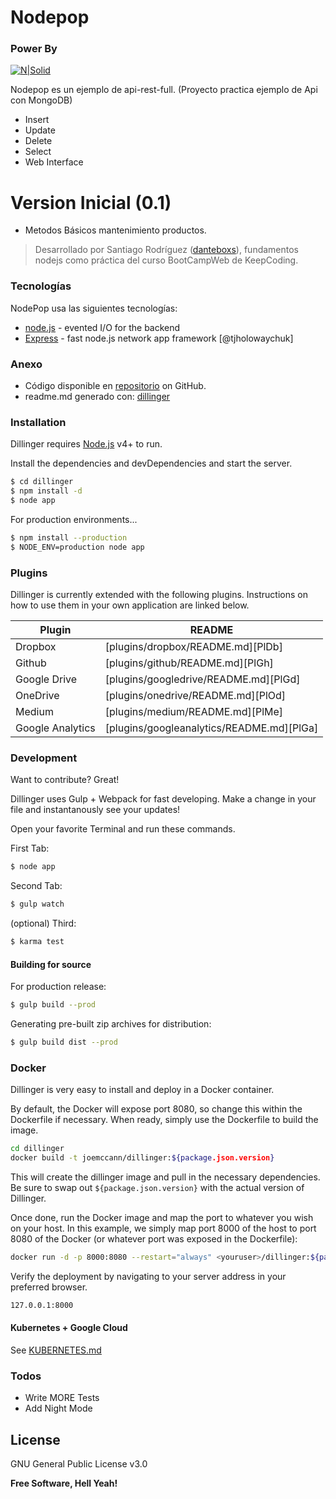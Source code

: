 # Nodepop
### Power By
[![N|Solid](https://divioag2017-live-e9fe0b8244c24280878375-8ae4759.divio-media.net/filer_public_thumbnails/filer_public/c6/bf/c6bf8cc8-22cc-44ff-a142-bb1201a27617/nodejs-logo-small.png__800x450_q90_crop_subsampling-2.png)](https://nodejs.org/es/)

Nodepop es un ejemplo de api-rest-full. (Proyecto practica ejemplo de Api con MongoDB)

  - Insert
  - Update
  - Delete
  - Select
  - Web Interface

# Version Inicial (0.1)

  - Metodos Básicos mantenimiento productos.
 
> Desarrollado por Santiago Rodríguez ([danteboxs]), fundamentos 
> nodejs como práctica del curso BootCampWeb de KeepCoding.
### Tecnologías

NodePop usa las siguientes tecnologías:

* [node.js] - evented I/O for the backend
* [Express] - fast node.js network app framework [@tjholowaychuk]

### Anexo
* Código disponible en [repositorio][nodepop] on GitHub.
* readme.md generado con: [dillinger]

### Installation

Dillinger requires [Node.js](https://nodejs.org/) v4+ to run.

Install the dependencies and devDependencies and start the server.

```sh
$ cd dillinger
$ npm install -d
$ node app
```

For production environments...

```sh
$ npm install --production
$ NODE_ENV=production node app
```

### Plugins

Dillinger is currently extended with the following plugins. Instructions on how to use them in your own application are linked below.

| Plugin | README |
| ------ | ------ |
| Dropbox | [plugins/dropbox/README.md][PlDb] |
| Github | [plugins/github/README.md][PlGh] |
| Google Drive | [plugins/googledrive/README.md][PlGd] |
| OneDrive | [plugins/onedrive/README.md][PlOd] |
| Medium | [plugins/medium/README.md][PlMe] |
| Google Analytics | [plugins/googleanalytics/README.md][PlGa] |


### Development

Want to contribute? Great!

Dillinger uses Gulp + Webpack for fast developing.
Make a change in your file and instantanously see your updates!

Open your favorite Terminal and run these commands.

First Tab:
```sh
$ node app
```

Second Tab:
```sh
$ gulp watch
```

(optional) Third:
```sh
$ karma test
```
#### Building for source
For production release:
```sh
$ gulp build --prod
```
Generating pre-built zip archives for distribution:
```sh
$ gulp build dist --prod
```
### Docker
Dillinger is very easy to install and deploy in a Docker container.

By default, the Docker will expose port 8080, so change this within the Dockerfile if necessary. When ready, simply use the Dockerfile to build the image.

```sh
cd dillinger
docker build -t joemccann/dillinger:${package.json.version}
```
This will create the dillinger image and pull in the necessary dependencies. Be sure to swap out `${package.json.version}` with the actual version of Dillinger.

Once done, run the Docker image and map the port to whatever you wish on your host. In this example, we simply map port 8000 of the host to port 8080 of the Docker (or whatever port was exposed in the Dockerfile):

```sh
docker run -d -p 8000:8080 --restart="always" <youruser>/dillinger:${package.json.version}
```

Verify the deployment by navigating to your server address in your preferred browser.

```sh
127.0.0.1:8000
```

#### Kubernetes + Google Cloud

See [KUBERNETES.md](https://github.com/joemccann/dillinger/blob/master/KUBERNETES.md)


### Todos

 - Write MORE Tests
 - Add Night Mode

License
----

GNU General Public License v3.0


**Free Software, Hell Yeah!**

[//]: # (These are reference links used in the body of this note and get stripped out when the markdown processor does its job. There is no need to format nicely because it shouldn't be seen. Thanks SO - http://stackoverflow.com/questions/4823468/store-comments-in-markdown-syntax)


   [danteboxs]: <https://github.com/Danteboxs/>
   [nodepop]: <https://github.com/Danteboxs/PracticaWEBAPI>
   [dillinger]: <https://dillinger.io/>
   [express]: <http://expressjs.com>
   [node.js]: <http://nodejs.org>